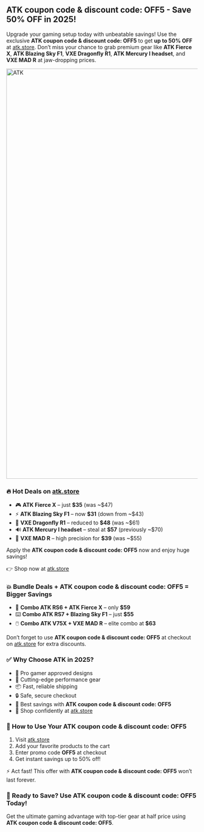 <h2> ATK coupon code & discount code: OFF5 - Save 50% OFF in 2025!</h2>
<p>Upgrade your gaming setup today with unbeatable savings! Use the exclusive <strong>ATK coupon code & discount code: OFF5</strong> to get <strong>up to 50% OFF</strong> at <a href="https://www.atk.store/?ref=getdiscount" target="_blank" rel="noopener noreferrer">atk.store</a>. Don’t miss your chance to grab premium gear like <strong>ATK Fierce X</strong>, <strong>ATK Blazing Sky F1</strong>, <strong>VXE Dragonfly R1</strong>, <strong>ATK Mercury I headset</strong>, and <strong>VXE MAD R</strong> at jaw-dropping prices.</p>
<img src="https://images.mirror-media.xyz/publication-images/qi95RlQ9WkppzJsSMtjQZ.png?height=315&width=630" alt="ATK" width="1080">
<h3>🔥 Hot Deals on <a href="https://www.atk.store/?ref=getdiscount" target="_blank" rel="noopener noreferrer">atk.store</a></h3>
<ul>
<li>🎮 <strong>ATK Fierce X</strong> – just <strong>$35</strong> (was ~$47)</li>
<li>⚡ <strong>ATK Blazing Sky F1</strong> – now <strong>$31</strong> (down from ~$43)</li>
<li>🐉 <strong>VXE Dragonfly R1</strong> – reduced to <strong>$48</strong> (was ~$61)</li>
<li>🔊 <strong>ATK Mercury I headset</strong> – steal at <strong>$57</strong> (previously ~$70)</li>
<li>🧠 <strong>VXE MAD R</strong> – high precision for <strong>$39</strong> (was ~$55)</li>
</ul>
<p>Apply the <strong>ATK coupon code & discount code: OFF5</strong> now and enjoy huge savings!</p>
<p>👉 Shop now at <a href="https://www.atk.store/?ref=getdiscount" target="_blank" rel="noopener noreferrer">atk.store</a></p>
<h3>💥 Bundle Deals + ATK coupon code & discount code: OFF5 = Bigger Savings</h3>
<ul>
<li>🧩 <strong>Combo ATK RS6 + ATK Fierce X</strong> – only <strong>$59</strong></li>
<li>⌨️ <strong>Combo ATK RS7 + Blazing Sky F1</strong> – just <strong>$55</strong></li>
<li>🖱️ <strong>Combo ATK V75X + VXE MAD R</strong> – elite combo at <strong>$63</strong></li>
</ul>
<p>Don’t forget to use <strong>ATK coupon code & discount code: OFF5</strong> at checkout on <a href="https://www.atk.store/?ref=getdiscount" target="_blank" rel="noopener noreferrer">atk.store</a> for extra discounts.</p>
<h3>✅ Why Choose ATK in 2025?</h3>
<ul>
<li>🌟 Pro gamer approved designs</li>
<li>🚀 Cutting-edge performance gear</li>
<li>📦 Fast, reliable shipping</li>
<li>🔒 Safe, secure checkout</li>
<li>💸 Best savings with <strong>ATK coupon code & discount code: OFF5</strong></li>
<li>🛒 Shop confidently at <a href="https://www.atk.store/?ref=getdiscount" target="_blank" rel="noopener noreferrer">atk.store</a></li>
</ul>
<h3>🛒 How to Use Your ATK coupon code & discount code: OFF5</h3>
<ol>
<li>Visit <a href="https://www.atk.store/?ref=getdiscount" target="_blank" rel="noopener noreferrer">atk.store</a></li>
<li>Add your favorite products to the cart</li>
<li>Enter promo code <strong>OFF5</strong> at checkout</li>
<li>Get instant savings up to 50% off!</li>
</ol>
<p>⚡ Act fast! This offer with <strong>ATK coupon code & discount code: OFF5</strong> won’t last forever.</p>
<h3>🚀 Ready to Save? Use ATK coupon code & discount code: OFF5 Today!</h3>
<p>Get the ultimate gaming advantage with top-tier gear at half price using <strong>ATK coupon code & discount code: OFF5</strong>.</p>
